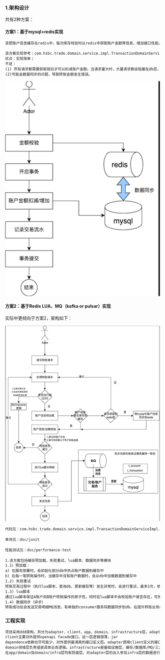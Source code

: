 ### 1.架构设计

共有2种方案：

#### 方案1：基于mysql+redis实现

```markdown
该把账户信息缓存在redis中，每次库存校验时从redis中获取账户金额等信息，增加接口性能。库存扣减时，再进行mysql和redis的数据同步。

该方案实现参考：com.hsbc.trade.domain.service.impl.TransactionDomainServiceImpl.modify方法。
优点：实现简单；
不足：
(1) 所有请求都需要获取锁后才可以扣减账户金额。当请求量大时，大量请求都会阻塞在db层，甚至导致请求超时，方案性能可参考doc/performance-test模块数据。
(2)可能会数据同步的问题，导致转账金额发生错误。

```

![img.png](img.png)

#### 方案2：基于Redis LUA、MQ（kafka or pulsar）实现

实际中更倾向于方案2，架构如下：

![img_2.png](img_2.png)

```markdown
代码见：com.hsbc.trade.domain.service.impl.TransactionDomainServiceImpl.process

单测见：doc/junit

性能测试见：doc/performance-test

1.该方案包括缓存预加载、失败重试、lua脚本、数据同步等模块
1.1）预加载：
a) 在服务部署时，会初始化部分db中热点账户数据到缓存中
b) 在每一笔转账操作时，当缓存中没有账户数据时，会从db中加载数据到缓存中
1.2) 失败重试
转账交易过程中（执行lua脚本、查询db、更新缓存等）发生异常时，会进行重试，最多3次，依次等待递增间隔时间重试，对账户不存在及源账户可用金额小于转账金额的情况，不进行重试
1.3) lua脚本
通过lua脚本保证A账户向B账户转账操作的原子性，同时在lua脚本中会校验账户是否存在，可用金额是否够
1.4) 数据同步（异步）
转账成功后会发送交易明细MQ消息，有单独的consumer服务将数据同步到db，在提升转账业务的高并发性的同时，使用MQ来保障转账事务的最终一致性。
```

### 工程实现

```markdown
项目采用ddd架构，共分为adapter、client、app、domain、infrastructure层，adapter是适配层，主要提供restful api接口、定时任务、或者消费MQ消息的逻辑。
client主要对外提供openapi facade接口，这一层逻辑很薄，jar
dependence依赖也尽可能少，对外提供最清爽的接口定义层。adapter调用client定义的接口，app层实现facade层定义的接口并调用domain领域层的服务，
domain领域层负责组装具体业务逻辑。infrastructure是基础设施层，缓存/数据库/MQ/三方接口相关逻辑均在这一层进行封装，提供业务接口供domain/app层调用，但具体逻辑实现对上层透明。
在app/domain及domain/infra层均有防腐层，对adapter层的出入参及infra层的数据进行转换。
```
